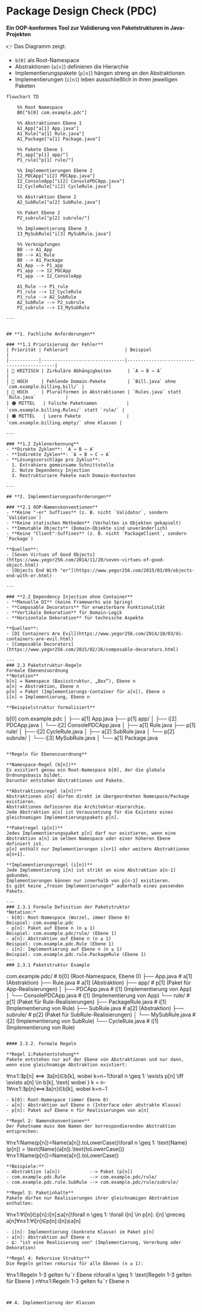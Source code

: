 # Package Design Check (PDC)

**Ein OOP-konformes Tool zur Validierung von Paketstrukturen in Java-Projekten**


👉 Das Diagramm zeigt:  
- `b[0]` als Root-Namespace  
- Abstraktionen (`a[n]`) definieren die Hierarchie  
- Implementierungspakete (`p[n]`) hängen streng an den Abstraktionen  
- Implementierungen (`i[n]`) leben ausschließlich in ihren jeweiligen Paketen  

```mermaid
flowchart TD

    %% Root Namespace
    B0["b[0] com.example.pdc"]

    %% Abstraktionen Ebene 1
    A1_App["a[1] App.java"]
    A1_Rule["a[1] Rule.java"]
    A1_Package["a[1] Package.java"]

    %% Pakete Ebene 1
    P1_app["p[1] app/"]
    P1_rule["p[1] rule/"]

    %% Implementierungen Ebene 2
    I2_PDCApp["i[2] PDCApp.java"]
    I2_ConsoleApp["i[2] ConsolePDCApp.java"]
    I2_CycleRule["i[2] CycleRule.java"]

    %% Abstraktion Ebene 2
    A2_SubRule["a[2] SubRule.java"]

    %% Paket Ebene 2
    P2_subrule["p[2] subrule/"]

    %% Implementierung Ebene 3
    I3_MySubRule["i[3] MySubRule.java"]

    %% Verknüpfungen
    B0 --> A1_App
    B0 --> A1_Rule
    B0 --> A1_Package
    A1_App --> P1_app
    P1_app --> I2_PDCApp
    P1_app --> I2_ConsoleApp

    A1_Rule --> P1_rule
    P1_rule --> I2_CycleRule
    P1_rule --> A2_SubRule
    A2_SubRule --> P2_subrule
    P2_subrule --> I3_MySubRule

---


## **1. Fachliche Anforderungen**

### **1.1 Priorisierung der Fehler**
| Priorität | Fehlerart                     | Beispiel                                  |
|-----------|-------------------------------|-------------------------------------------|
| 🚨 KRITISCH | Zirkuläre Abhängigkeiten      | `A → B → A`                              |
| 🔴 HOCH     | Fehlende Domain-Pakete        | `Bill.java` ohne `com.example.billing.bill/` |
| 🔴 HOCH     | Pluralformen in Abstraktionen | `Rules.java` statt `Rule.java`           |
| 🟠 MITTEL   | Falsche Paketnamen           | `com.example.billing.Rules/` statt `rule/` |
| 🟠 MITTEL   | Leere Pakete                 | `com.example.billing.empty/` ohne Klassen |

---

### **1.2 Zyklenerkennung**
- **Direkte Zyklen**: `A → B → A`
- **Indirekte Zyklen**: `A → B → C → A`
- **Lösungsvorschläge pro Zyklus**:
  1. Extrahiere gemeinsame Schnittstelle
  2. Nutze Dependency Injection
  3. Restrukturiere Pakete nach Domain-Kontexten

---

## **2. Implementierungsanforderungen**

### **2.1 OOP-Namenskonventionen**
- **Keine "-er" Suffixes** (z. B. nicht `Validator`, sondern `Validation`)
- **Keine statischen Methoden** (Verhalten in Objekten gekapselt)
- **Immutable Objects** (Domain-Objekte sind unveränderlich)
- **Keine "Client"-Suffixes** (z. B. nicht `PackageClient`, sondern `Package`)

**Quellen**:
- [Seven Virtues of Good Objects](https://www.yegor256.com/2014/11/20/seven-virtues-of-good-object.html)
- [Objects End With "er"](https://www.yegor256.com/2015/03/09/objects-end-with-er.html)

---

### **2.2 Dependency Injection ohne Container**
- **Manuelle DI** (keine Frameworks wie Spring)
- **Composable Decorators** für erweiterbare Funktionalität
- **Vertikale Dekoration** für Domain-Logik
- **Horizontale Dekoration** für technische Aspekte

**Quellen**:
- [DI Containers Are Evil](https://www.yegor256.com/2014/10/03/di-containers-are-evil.html)
- [Composable Decorators](https://www.yegor256.com/2015/02/26/composable-decorators.html)

---
### 2.3 Paketstruktur-Regeln
Formale Ebenenzuordnung
**Notation**
b[n] = Namespace (Basisstruktur, „Box“), Ebene n
a[n] = Abstraktion, Ebene n
p[n] = Paket (Implementierungs-Container für a[n]), Ebene n
i[n] = Implementierung, Ebene n

**Beispielstruktur formalisiert**
```
b[0]  com.example.pdc
│
├── a[1]  App.java
├── p[1]  app/
│   ├── i[2]  PDCApp.java
│   └── i[2]  ConsolePDCApp.java
│
├── a[1]  Rule.java
├── p[1]  rule/
│   ├── i[2]  CycleRule.java
│   ├── a[2]  SubRule.java
│   └── p[2]  subrule/
│       └── i[3]  MySubRule.java
│
└── a[1]  Package.java
```

**Regeln für Ebenenzuordnung**

**Namespace-Regel (b[n])**
Es existiert genau ein Root-Namespace b[0], der die globale Ordnungsbasis bildet.
Darunter entstehen Abstraktionen und Pakete.

**Abstraktionsregel (a[n])**
Abstraktionen a[n] dürfen direkt im übergeordneten Namespace/Package existieren.
Abstraktionen definieren die Architektur-Hierarchie.
Jede Abstraktion a[n] ist Voraussetzung für die Existenz eines gleichnamigen Implementierungspakets p[n].

**Paketregel (p[n])**
Jedes Implementierungspaket p[n] darf nur existieren, wenn eine Abstraktion a[n] im selben Namespace oder einer höheren Ebene definiert ist.
p[n] enthält nur Implementierungen i[n+1] oder weitere Abstraktionen a[n+1].

**Implementierungsregel (i[n])**
Jede Implementierung i[n] ist strikt an eine Abstraktion a[n-1] gebunden.
Implementierungen können nur innerhalb von p[n-1] existieren.
Es gibt keine „freien Implementierungen“ außerhalb eines passenden Pakets.

---
### 2.3.1 Formale Definition der Paketstruktur
*Notation:*
- b[0]: Root-Namespace (Wurzel, immer Ebene 0)
Beispiel: com.example.pdc
- p[n]: Paket auf Ebene n (n ≥ 1)
Beispiel: com.example.pdc/rule/ (Ebene 1)
- a[n]: Abstraktion auf Ebene n (n ≥ 1)
Beispiel: com.example.pdc.Rule (Ebene 1)
- i[n]: Implementierung auf Ebene n (n ≥ 1)
Beispiel: com.example.pdc.rule.PackageRule (Ebene 1)
---
### 2.3.1 Paketstruktur Example
```
com.example.pdc/                # b[0] (Root-Namespace, Ebene 0)
├── App.java                    # a[1] (Abstraktion)
├── Rule.java                   # a[1] (Abstraktion)
├── app/                        # p[1] (Paket für App-Realisierungen)
│   ├── PDCApp.java             # i[1] (Implementierung von App)
│   └── ConsolePDCApp.java      # i[1] (Implementierung von App)
└── rule/                       # p[1] (Paket für Rule-Realisierungen)
    ├── PackageRule.java        # i[1] (Implementierung von Rule)
    ├── SubRule.java            # a[2] (Abstraktion)
    ├── subrule/                # p[2] (Paket für SubRule-Realisierungen)
    │   └── MySubRule.java      # i[2] (Implementierung von SubRule)
    └── CycleRule.java          # i[1] (Implementierung von Rule)

```

#### 2.3.2. Formale Regeln

**Regel 1:Paketentstehung** 
Pakete entstehen nur auf der Ebene von Abstraktionen und nur dann, wenn eine gleichnamige Abstraktion existiert:
```
∀n≥1:∃p[n]  ⟺  ∃a[n]∈b[k], wobei k=n−1\forall n \geq 1: \exists p[n] \iff \exists a[n] \in b[k], \text{ wobei } k = n-1∀n≥1:∃p[n]⟺∃a[n]∈b[k], wobei k=n−1
```
- b[0]: Root-Namespace (immer Ebene 0)
- a[n]: Abstraktion auf Ebene n (Interface oder abstrakte Klasse)
- p[n]: Paket auf Ebene n für Realisierungen von a[n]
  
**Regel 2: Namenskonventionen**
Der Paketname muss dem Namen der korrespondierenden Abstraktion entsprechen:
```
∀n≥1:Name(p[n])=Name(a[n]).toLowerCase()\forall n \geq 1: \text{Name}(p[n]) = \text{Name}(a[n]).\text{toLowerCase()}∀n≥1:Name(p[n])=Name(a[n]).toLowerCase()
```
**Beispiele:**
- Abstraktion (a[n])           --> Paket (p[n])
- com.example.pdc.Rule         --> com.example.pdc/rule/
- com.example.pdc.rule.SubRule --> com.example.pdc/rule/subrule/

**Regel 3: Paketinhalte**
Pakete dürfen nur Realisierungen ihrer gleichnamigen Abstraktion enthalten:
```
∀n≥1:∀i[n]∈p[n]:i[n]⪯a[n]\forall n \geq 1: \forall i[n] \in p[n]: i[n] \preceq a[n]∀n≥1:∀i[n]∈p[n]:i[n]⪯a[n]
```
- i[n]: Implementierung (konkrete Klasse) im Paket p[n]
- a[n]: Abstraktion auf Ebene n
- ⊑: "ist eine Realisierung von" (Implementierung, Vererbung oder Dekoration)

**Regel 4: Rekursive Struktur**
Die Regeln gelten rekursiv für alle Ebenen (n ≥ 1):
```
∀n≥1:Regeln 1-3 gelten fu¨r Ebene n\forall n \geq 1: \text{Regeln 1-3 gelten für Ebene } n∀n≥1:Regeln 1-3 gelten fu¨r Ebene n
```


## 4. Implementierung der Klassen





